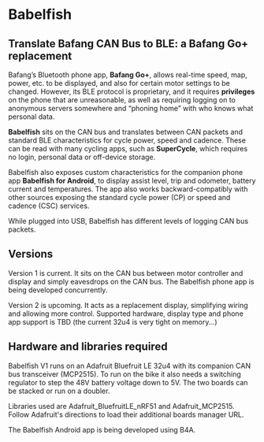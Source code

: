 # Babelfish

## Translate Bafang CAN Bus to BLE: a Bafang Go+ replacement

Bafang’s Bluetooth phone app, **Bafang Go+**, allows real-time speed, map, power, etc. to be displayed, and also for certain motor settings to be changed. However, its BLE protocol is proprietary, and it requires **privileges** on the phone that are unreasonable, as well as requiring logging on to anonymous servers somewhere and “phoning home” with who knows what personal data.

**Babelfish** sits on the CAN bus and translates between CAN packets and standard BLE characteristics for cycle power, speed and cadence. These can be read with many cycling apps, such as **SuperCycle**, which requires no login, personal data or off-device storage. 

Babelfish also exposes custom characteristics for the companion phone app **Babelfish for Android**, to display assist level, trip and odometer, battery current and temperatures. The app also works backward-compatibly with other sources exposing the standard cycle power (CP) or speed and cadence (CSC) services.

While plugged into USB, Babelfish has different levels of logging CAN bus packets. 

## Versions

Version 1 is current. It sits on the CAN bus between motor controller and display and simply eavesdrops on the CAN bus. The Babelfish phone app is being developed concurrently.

Version 2 is upcoming. It acts as a replacement display, simplifying wiring and allowing more control. Supported hardware, display type and phone app support is TBD (the current 32u4 is very tight on memory...)

## Hardware and libraries required

Babelfish V1 runs on an Adafruit Bluefruit LE 32u4 with its companion CAN bus transceiver (MCP2515). To run on the bike it also needs a switching regulator to step the 48V battery voltage down to 5V. The two boards can be stacked or run on a doubler.

Libraries used are Adafruit_BluefruitLE_nRF51 and Adafruit_MCP2515. Follow Adafruit's directions to load their additional boards manager URL.

The Babelfish Android app is being developed using B4A.
